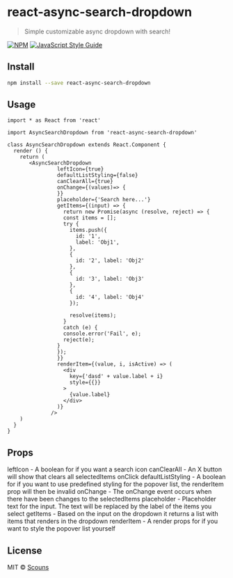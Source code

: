 # react-async-search-dropdown

>Simple customizable async dropdown with search!

[![NPM](https://img.shields.io/npm/v/react-async-search-dropdown.svg)](https://www.npmjs.com/package/react-async-search-dropdown) [![JavaScript Style Guide](https://img.shields.io/badge/code_style-standard-brightgreen.svg)](https://standardjs.com)

## Install

```bash
npm install --save react-async-search-dropdown
```

## Usage

```tsx
import * as React from 'react'

import AsyncSearchDropdown from 'react-async-search-dropdown'

class AsyncSearchDropdown extends React.Component {
  render () {
    return (
       <AsyncSearchDropdown
                leftIcon={true}
                defaultListStyling={false}
                canClearAll={true}
                onChange={(values)=> {
                }}
                placeholder={'Search here...'}
                getItems={(input) => {
                  return new Promise(async (resolve, reject) => {
                  const items = [];
                  try {
                    items.push({
                      id: '1',
                      label: 'Obj1',
                    },
                    {
                      id: '2', label: 'Obj2'
                    },
                    {
                      id: '3', label: 'Obj3'
                    },
                    {
                      id: '4', label: 'Obj4'
                    });
      
                    resolve(items);
                  }
                  catch (e) {
                  console.error('Fail', e);
                  reject(e);
                }
                });
                }}
                renderItem={(value, i, isActive) => (
                  <div
                    key={'dasd' + value.label + i}
                    style={{}}
                  >
                    {value.label}
                  </div>
                )}
              />
    )
  }
}
```

## Props
  leftIcon - A boolean for if you want a search icon 
  canClearAll - An X button will show that clears all selectedItems onClick
  defaultListStyling - A boolean for if you want to use predefined styling for the popover list, the renderItem prop will then be invalid
  onChange - The onChange event occurs when there have been changes to the selectedItems
  placeholder - Placeholder text for the input. The text will be replaced by the label of the items you select
  getItems - Based on the input on the dropdown it returns a list with items that renders in the dropdown
  renderItem - A render props for if you want to style the popover list yourself



## License

MIT © [Scouns](https://github.com/Scouns)
